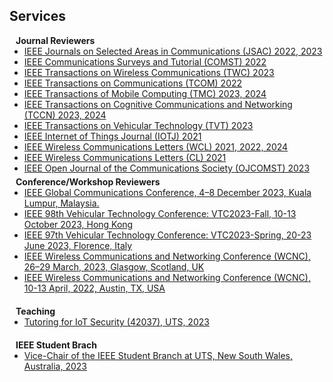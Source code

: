 ## Services

<h4 style="margin:0 10px 0;"> Journal Reviewers</h4>

<ul style="margin:0 0 5px;">
<li><a href="https://ieeexplore.ieee.org/xpl/RecentIssue.jsp?punumber=49"><autocolor>IEEE Journals on Selected Areas in Communications (JSAC) 2022, 2023</autocolor></a></li>
<li><a href="https://ieeexplore.ieee.org/xpl/RecentIssue.jsp?punumber=9739"><autocolor>IEEE Communications Surveys and Tutorial (COMST) 2022</autocolor></a></li>
<li><a href="https://ieeexplore.ieee.org/xpl/RecentIssue.jsp?punumber=7693"><autocolor>IEEE Transactions on Wireless Communications (TWC) 2023</autocolor></a></li>
<li><a href="https://www.comsoc.org/publications/journals/ieee-tcom"><autocolor>IEEE Transactions on Communications (TCOM) 2022</autocolor></a></li>
<li><a href="https://ieeexplore.ieee.org/xpl/RecentIssue.jsp?punumber=7755"><autocolor>IEEE Transactions of Mobile Computing (TMC) 2023, 2024</autocolor></a></li>
<li><a href="https://ieeexplore.ieee.org/xpl/RecentIssue.jsp?punumber=6687307"><autocolor>IEEE Transactions on Cognitive Communications and Networking (TCCN) 2023, 2024</autocolor></a></li>
<li><a href="https://ieeexplore.ieee.org/xpl/RecentIssue.jsp?punumber=25"><autocolor>IEEE Transactions on Vehicular Technology (TVT) 2023</autocolor></a></li>
<li><a href="https://ieee-iotj.org/"><autocolor>IEEE Internet of Things Journal (IOTJ) 2021 </autocolor></a></li>
  <li><a href="https://ieeexplore.ieee.org/xpl/RecentIssue.jsp?punumber=5962382"><autocolor>IEEE Wireless Communications Letters (WCL) 2021, 2022, 2024</autocolor></a></li>
  <li><a href="https://ieeexplore.ieee.org/xpl/RecentIssue.jsp?punumber=4234"><autocolor>IEEE Wireless Communications Letters (CL) 2021</autocolor></a></li>
  <li><a href="https://www.comsoc.org/publications/journals/ieee-ojcoms"><autocolor>IEEE Open Journal of the Communications Society (OJCOMST) 2023</autocolor></a></li>
</ul>

<h4 style="margin:0 10px 0;">Conference/Workshop Reviewers</h4>

<ul style="margin:0 0 20px;">
  <li><a href="https://icc2023.ieee-icc.org/program/workshops"><autocolor>IEEE Global Communications Conference, 4–8 December 2023, Kuala Lumpur, Malaysia. </autocolor></a></li>
  <li><a href="https://events.vtsociety.org/vtc2023-fall/"><autocolor>IEEE 98th Vehicular Technology Conference: VTC2023-Fall, 10-13 October 2023, Hong Kong</autocolor></a></li>
  <li><a href="https://events.vtsociety.org/vtc2023-spring/"><autocolor>IEEE 97th Vehicular Technology Conference: VTC2023-Spring, 20-23 June 2023, Florence, Italy</autocolor></a></li>
  <li><a href="https://wcnc2023.ieee-wcnc.org/"><autocolor>IEEE Wireless Communications and Networking Conference (WCNC), 26–29 March, 2023, Glasgow, Scotland, UK</autocolor></a></li>
  <li><a href="https://wcnc2022.ieee-wcnc.org/"><autocolor>IEEE Wireless Communications and Networking Conference (WCNC), 10-13 April, 2022, Austin, TX, USA</autocolor></a></li>
</ul>

<h4 style="margin:0 10px 0;">Teaching</h4>
<ul style="margin:0 0 20px;">
<li><a href="https://handbook.uts.edu.au/subjects/42037.html"><autocolor>Tutoring for IoT Security (42037), UTS, 2023</autocolor></a></li>
</ul>

<h4 style="margin:0 10px 0;">IEEE Student Brach</h4>
<ul style="margin:0 0 20px;">
<li><a href="https://ewh.ieee.org/sb/nsw/uts/about.html"><autocolor>Vice-Chair of the IEEE Student Branch at UTS, New South Wales, Australia, 2023 <a href="https://ewh.ieee.org/sb/nsw/uts/about.html"></a></autocolor></a></li>
</ul>